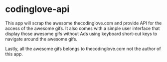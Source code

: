 # codinglove-api

This app will scrap the awesome thecodinglove.com and provide API for the access of the awesome gifs. It also comes with a simple user interface that display those awesome gifs without Ads using keyboard short-cut keys to navigate around the awesome gifs.

Lastly, all the awesome gifs belongs to thecodinglove.com not the author of this app.
